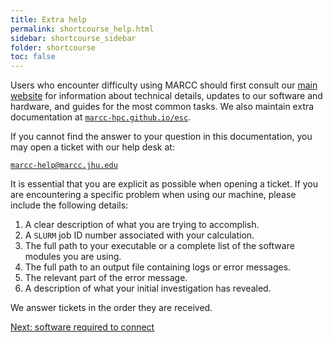 ```yaml
---
title: Extra help
permalink: shortcourse_help.html
sidebar: shortcourse_sidebar
folder: shortcourse
toc: false
---
```


Users who encounter difficulty using MARCC should first consult our [main website](https://www.marcc.jhu.edu/) for information about technical details, updates to our software and hardware, and guides for the most common tasks. We also maintain extra documentation at [`marcc-hpc.github.io/esc`](https://marcc-hpc.github.io/esc). 

If you cannot find the answer to your question in this documentation, you may open a ticket with our help desk at:

[`marcc-help@marcc.jhu.edu`](mailto://marcc-help@marcc.jhu.edu)

It is essential that you are explicit as possible when opening a ticket. If you are encountering a specific problem when using our machine, please include the following details:

1. A clear description of what you are trying to accomplish.
2. A `SLURM` job ID number associated with your calculation.
3. The full path to your executable or a complete list of the software modules you are using.
4. The full path to an output file containing logs or error messages.
5. The relevant part of the error message.
6. A description of what your initial investigation has revealed.

We answer tickets in the order they are received.

<a class="btn btn-primary" href="shortcourse_prereq.html">Next: software required to connect</a>